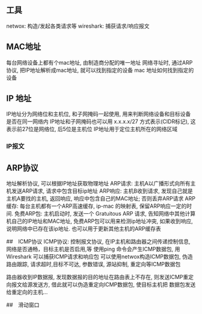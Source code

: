 ## 工具
netwox: 构造/发起各类请求等
wireshark: 捕获请求/响应报文

## MAC地址
每台网络设备上都有个mac地址, 由制造商分配的唯一地址
网络寻址时, 通过ARP协议, 把IP地址解析成mac地址, 就可以找到指定的设备
mac 地址如何找到指定的设备

## IP 地址
IP地址分为网络位和主机位, 和子网掩码一起使用, 用来判断网络设备和目标设备是否在同一网络内
IP地址和子网掩码也可以用 x.x.x.x/27 方式表示(CIDR标记),  这表示前27位是网络位,  后5位是主机位
IP地址用于定位主机所在的网络区域

### IP报文


## ARP协议
地址解析协议, 可以根据IP地址获取物理地址
ARP请求: 主机A以广播形式向所有主机发送ARP请求, 请求中包含目标ip地址
ARP响应: 主机B收到请求, 发现自己就是主机A要找的主机, 返回响应, 响应中包含自己的MAC地址; 否则丢弃ARP请求
ARP缓存: 每台主机都有一个ARP高速缓存, ip-mac 的映射表, 保留ARP响应一定的时间.
免费ARP包: 主机启动时, 发送一个 Gratuitous ARP 请求, 告知网络中其他计算机自己的IP地址和MAC地址, 
免费ARP包可以用来检测ip地址冲突, 如果收到响应, 说明网络中已存在该ip地址.  也可以用于更新其他主机的ARP缓存表

##　ICMP协议
ICMP协议: 控制报文协议, 在IP主机和路由器之间传递控制信息, 网络是否通畅，目标主机是否启用,等
使用ping 命令会产生ICMP数据包, 用Wireshark 可以捕获ICMP请求和响应包
可以使用netwox构造ICMP数据包, 伪造路由跟踪, 请求超时,目标不可达, 参数错误, 源站抑制, 重定向等ICMP数据包

路由器收到IP数据报, 发现数据报的目的地址在路由表上不存在, 则发送ICMP重定向报文给源发送方, 借此就可以伪造重定向ICMP数据包, 使目标主机把
数据包发送给重定向的主机...

##　滑动窗口